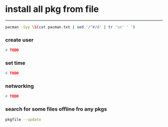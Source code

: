 # install all pkg from file
-------------------------

```bash
pacman -Syy \$(cat pacman.txt | sed '/^#/d' | tr '\n' ' ')
```

### create user
```bash
# TODO
```

### set time
```bash
# TODO
```

### networking
```bash
# TODO
```

### search for some files offline fro any pkgs
```bash
pkgfile --update
```
